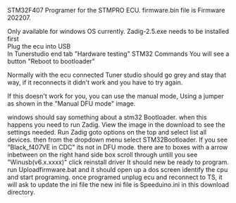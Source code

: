 STM32F407 Programer for the STMPRO ECU.
firmware.bin file is Firmware 202207.

Only available for windows OS currently.
Zadig-2.5.exe needs to be installed first
\
Plug the ecu into USB\
In Tunerstudio end tab "Hardware testing"
STM32 Commands
You will see a button 
"Reboot to bootloader"

Normally with the ecu connected Tuner studio should go grey and stay that way, if it reconnects it didn't work and you have to try again.

If this doesn't work for you, you can use the manual mode, Using a jumper as shown in the "Manual DFU mode" image.


windows should say something about a stm32 Bootloader. when this happens you need to run Zadig.
View the image in the download to see the settings needed.
Run Zadig
goto options on the top and select list all devices.
then from the dropdown menu select STM32Bootloader.
If you see "Black_f407VE in CDC" its not in DFU mode.
there are to boxes with a arrow inbetween on the right hand side box scroll through untill you see
"Winusb(v6.x.xxxx)"
click reinstall driver
It should new be ready to program.
run Uploadfirmware.bat and it should open up a dos screen 
identify the cpu and start programing.
once programed unplug ecu and reconnect to TS, it will ask to update the ini file
the new ini file is Speeduino.ini in this download directory.
